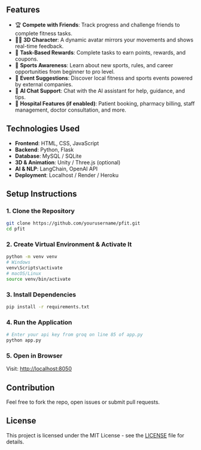 ## Features

- 🏆 **Compete with Friends**: Track progress and challenge friends to complete fitness tasks.
- 🧍‍♂️ **3D Character**: A dynamic avatar mirrors your movements and shows real-time feedback.
- 🎯 **Task-Based Rewards**: Complete tasks to earn points, rewards, and coupons.
- 🏏 **Sports Awareness**: Learn about new sports, rules, and career opportunities from beginner to pro level.
- 📍 **Event Suggestions**: Discover local fitness and sports events powered by external companies.
- 💬 **AI Chat Support**: Chat with the AI assistant for help, guidance, and tips.
- 🏥 **Hospital Features (if enabled)**: Patient booking, pharmacy billing, staff management, doctor consultation, and more.

## Technologies Used

- **Frontend**: HTML, CSS, JavaScript
- **Backend**: Python, Flask
- **Database**: MySQL / SQLite
- **3D & Animation**: Unity / Three.js (optional)
- **AI & NLP**: LangChain, OpenAI API
- **Deployment**: Localhost / Render / Heroku

## Setup Instructions

### 1. Clone the Repository
```bash
git clone https://github.com/yourusername/pfit.git
cd pfit
```

### 2. Create Virtual Environment & Activate It
```bash
python -m venv venv
# Windows
venv\Scripts\activate
# macOS/Linux
source venv/bin/activate
```

### 3. Install Dependencies
```bash
pip install -r requirements.txt
```

### 4. Run the Application
```bash
# Enter your api key from groq on line 85 of app.py
python app.py
```

### 5. Open in Browser
Visit: [http://localhost:8050](http://localhost:8050)

## Contribution

Feel free to fork the repo, open issues or submit pull requests.

## License

This project is licensed under the MIT License - see the [LICENSE](LICENSE) file for details.
